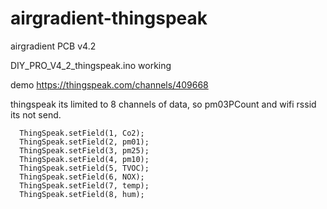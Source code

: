 # airgradient-thingspeak
airgradient  PCB v4.2 

DIY_PRO_V4_2_thingspeak.ino  working

demo  https://thingspeak.com/channels/409668



thingspeak  its limited to 8 channels of data, so pm03PCount and  wifi rssid   its not send.
```
  ThingSpeak.setField(1, Co2);
  ThingSpeak.setField(2, pm01);
  ThingSpeak.setField(3, pm25);
  ThingSpeak.setField(4, pm10);
  ThingSpeak.setField(5, TVOC);
  ThingSpeak.setField(6, NOX);
  ThingSpeak.setField(7, temp);
  ThingSpeak.setField(8, hum);
```
